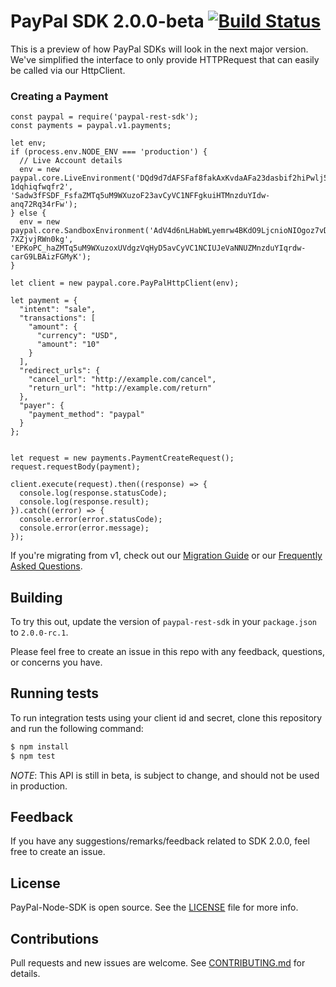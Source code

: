 # PayPal SDK 2.0.0-beta [![Build Status](https://travis-ci.org/paypal/PayPal-node-SDK.svg?branch=2.0-beta)](https://travis-ci.org/paypal/PayPal-node-SDK)

This is a preview of how PayPal SDKs will look in the next major version. We've simplified the interface to only provide HTTPRequest that can easily be called via our HttpClient.

### Creating a Payment

```node
const paypal = require('paypal-rest-sdk');
const payments = paypal.v1.payments;

let env;
if (process.env.NODE_ENV === 'production') {
  // Live Account details
  env = new paypal.core.LiveEnvironment('DQd9d7dAFSFaf8fakAxKvdaAFa23dasbif2hiPwlj56YeE20CdkxnjTmjjews45Zq-1dqhiqfwqfr2', 'Sadw3fFSDF_FsfaZMTq5uM9WXuzoF23avCyVC1NFFgkuiHTMnzduYIdw-anq72Rq34rFw');
} else {
  env = new paypal.core.SandboxEnvironment('AdV4d6nLHabWLyemrw4BKdO9LjcnioNIOgoz7vD611ObbDUL0kJQfzrdhXEBwnH8QmV-7XZjvjRWn0kg', 'EPKoPC_haZMTq5uM9WXuzoxUVdgzVqHyD5avCyVC1NCIUJeVaNNUZMnzduYIqrdw-carG9LBAizFGMyK');
}

let client = new paypal.core.PayPalHttpClient(env);

let payment = {
  "intent": "sale",
  "transactions": [
    "amount": {
      "currency": "USD",
      "amount": "10"
    }
  ],
  "redirect_urls": {
    "cancel_url": "http://example.com/cancel",
    "return_url": "http://example.com/return"
  },
  "payer": {
    "payment_method": "paypal"
  }
};


let request = new payments.PaymentCreateRequest();
request.requestBody(payment);

client.execute(request).then((response) => {
  console.log(response.statusCode);
  console.log(response.result);
}).catch((error) => {
  console.error(error.statusCode);
  console.error(error.message);
});
```

If you're migrating from v1, check out our [Migration Guide](./docs/Migrating.md) or our [Frequently Asked Questions](./docs/FAQ.md).

## Building

To try this out, update the version of `paypal-rest-sdk` in your `package.json` to `2.0.0-rc.1`.

Please feel free to create an issue in this repo with any feedback, questions, or concerns you have.

## Running tests

To run integration tests using your client id and secret, clone this repository and run the following command:
```sh
$ npm install
$ npm test
```

*NOTE*: This API is still in beta, is subject to change, and should not be used in production.

## Feedback

If you have any suggestions/remarks/feedback related to SDK 2.0.0, feel free to create an issue.

## License
PayPal-Node-SDK is open source. See the [LICENSE](./LICENSE) file for more info.

## Contributions
Pull requests and new issues are welcome. See [CONTRIBUTING.md](CONTRIBUTING.md) for details.
